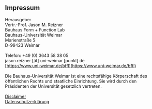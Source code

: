 ## Impressum
Herausgeber<br />
Vertr.-Prof. Jason M. Reizner<br />
Bauhaus Form + Function Lab<br />
Bauhaus-Universität Weimar<br />
Marienstraße 5<br />
D-99423 Weimar<br />
<br />
Telefon: +49 (0) 3643 58 38 05<br />
jason.reizner [ät] uni-weimar [punkt] de<br />
[https://www.uni-weimar.de/bffl](https://www.uni-weimar.de/bffl)<br />
<br />
Die Bauhaus-Universität Weimar ist eine rechtsfähige Körperschaft des öffentlichen Rechts und staatliche Einrichtung. Sie wird durch den Präsidenten der Universität gesetzlich vertreten.<br />
<br />
[Disclaimer](https://www.uni-weimar.de/de/fs/impressum/disclaimer/)<br />
[Datenschutzerklärung](https://www.uni-weimar.de/de/fs/datenschutz/)
